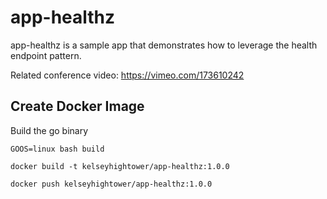 # app-healthz

app-healthz is a sample app that demonstrates how to leverage the health endpoint pattern.

Related conference video: https://vimeo.com/173610242

## Create Docker Image

Build the go binary

```
GOOS=linux bash build
```

```
docker build -t kelseyhightower/app-healthz:1.0.0
```

```
docker push kelseyhightower/app-healthz:1.0.0
```
